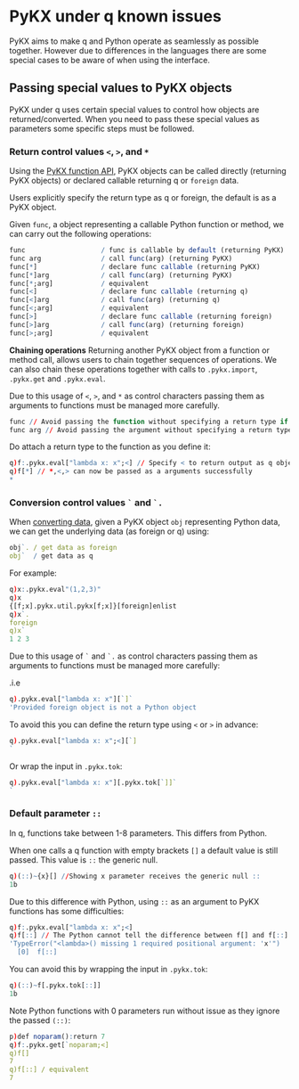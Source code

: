 # PyKX under q known issues

PyKX aims to make q and Python operate as seamlessly as possible together.
However due to differences in the languages there are some special cases to be aware of when using the interface.

## Passing special values to PyKX objects

PyKX under q uses certain special values to control how objects are returned/converted. When you need to pass these special values as parameters some specific steps must be followed.

### Return control values `<`, `>`, and `*`

Using the [PyKX function API](intro.md#pykx-function-api), PyKX objects can be called directly (returning PyKX objects) or declared callable returning q or `foreign` data.

Users explicitly specify the return type as q or foreign, the default is as a PyKX object.

Given `func`, a object representing a callable Python function or method, we can carry out the following operations:

```q
func                   / func is callable by default (returning PyKX)
func arg               / call func(arg) (returning PyKX)
func[*]                / declare func callable (returning PyKX)
func[*]arg             / call func(arg) (returning PyKX)
func[*;arg]            / equivalent
func[<]                / declare func callable (returning q)
func[<]arg             / call func(arg) (returning q)
func[<;arg]            / equivalent
func[>]                / declare func callable (returning foreign)
func[>]arg             / call func(arg) (returning foreign)
func[>;arg]            / equivalent
```

**Chaining operations** Returning another PyKX object from a function or method call, allows users to chain together sequences of operations.
We can also chain these operations together with calls to `.pykx.import`, `.pykx.get` and `.pykx.eval`.

Due to this usage of `<`, `>`, and `*` as control characters passing them as arguments to functions must be managed more carefully.

```q
func // Avoid passing the function without specifying a return type if you need to pass *,<,> as possible arguments 
func arg // Avoid passing the argument without specifying a return type if you need to pass *,<,> as possible arguments 
```

Do attach a return type to the function as you define it:

```q
q)f:.pykx.eval["lambda x: x";<] // Specify < to return output as q object
q)f[*] // *,<,> can now be passed as a arguments successfully 
*
```

### Conversion control values `` ` `` and `` `. ``

When [converting data](intro.md#converting-data), given a PyKX object `obj` representing Python data, we can get the underlying data (as foreign or q) using:

```q
obj`. / get data as foreign
obj`  / get data as q
```

For example:

```q
q)x:.pykx.eval"(1,2,3)"
q)x
{[f;x].pykx.util.pykx[f;x]}[foreign]enlist
q)x`.
foreign
q)x`
1 2 3
```

Due to this usage of `` ` `` and `` `. `` as control characters passing them as arguments to functions must be managed more carefully:

.i.e

```q
q).pykx.eval["lambda x: x"][`]`
'Provided foreign object is not a Python object
```

To avoid this you can define the return type using `<` or `>` in advance:

```q
q).pykx.eval["lambda x: x";<][`]
`
```

Or wrap the input in `.pykx.tok`:

```q
q).pykx.eval["lambda x: x"][.pykx.tok[`]]`
`
```

### Default parameter `::`

In q, functions take between 1-8 parameters. This differs from Python.

When one calls a q function with empty brackets `[]` a default value is still passed.
This value is `::` the generic null.

```q
q)(::)~{x}[] //Showing x parameter receives the generic null ::
1b
```

Due to this difference with Python, using `::` as an argument to PyKX functions has some difficulties:

```q
q)f:.pykx.eval["lambda x: x";<]
q)f[::] // The Python cannot tell the difference between f[] and f[::] as they resolve to the same input
'TypeError("<lambda>() missing 1 required positional argument: 'x'")
  [0]  f[::]
```

You can avoid this by wrapping the input in `.pykx.tok`:

```q
q)(::)~f[.pykx.tok[::]]
1b
```

Note Python functions with 0 parameters run without issue as they ignore the passed `(::)`:

```q
p)def noparam():return 7
q)f:.pykx.get[`noparam;<]
q)f[]
7
q)f[::] / equivalent
7
```